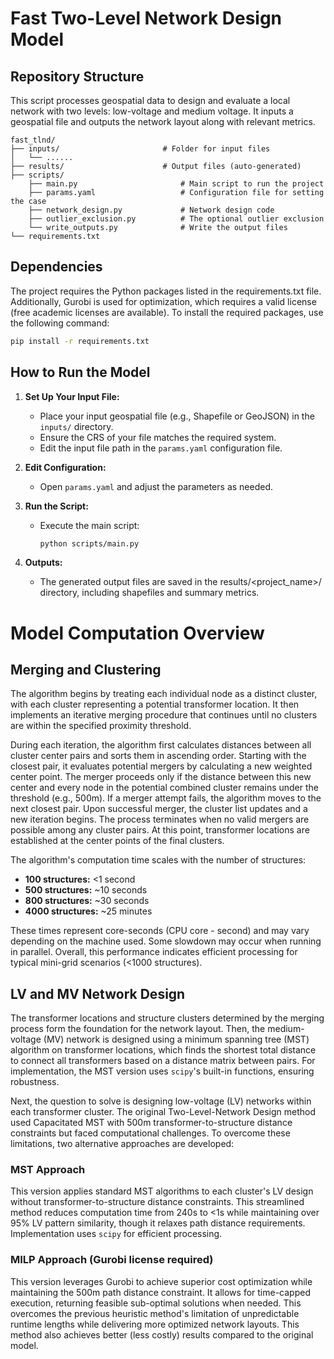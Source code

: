 # Fast Two-Level Network Design Model

## Repository Structure

This script processes geospatial data to design and evaluate a local network with two levels: low-voltage and medium voltage. It inputs a geospatial file and outputs the network layout along with relevant metrics.

```
fast_tlnd/
├── inputs/                       # Folder for input files
│   └── ......                   
├── results/                      # Output files (auto-generated)
├── scripts/
    ├── main.py                       # Main script to run the project
    ├── params.yaml                   # Configuration file for setting the case
    ├── network_design.py             # Network design code
    ├── outlier_exclusion.py          # The optional outlier exclusion
    └── write_outputs.py              # Write the output files
└── requirements.txt 
```

## Dependencies

The project requires the Python packages listed in the requirements.txt file. Additionally, Gurobi is used for optimization, which requires a valid license (free academic licenses are available). To install the required packages, use the following command:
```bash
pip install -r requirements.txt
```

## How to Run the Model

1. **Set Up Your Input File:**
   - Place your input geospatial file (e.g., Shapefile or GeoJSON) in the `inputs/` directory.
   - Ensure the CRS of your file matches the required system.
   - Edit the input file path in the `params.yaml` configuration file.

2. **Edit Configuration:**
   - Open `params.yaml` and adjust the parameters as needed.

3. **Run the Script:**
   - Execute the main script:
     ```bash
     python scripts/main.py
     ```

4. **Outputs:**
   - The generated output files are saved in the results/<project_name>/ directory, including shapefiles and summary metrics.
  



# Model Computation Overview 

## Merging and Clustering

The algorithm begins by treating each individual node as a distinct cluster, with each cluster representing a potential transformer location. It then implements an iterative merging procedure that continues until no clusters are within the specified proximity threshold.

During each iteration, the algorithm first calculates distances between all cluster center pairs and sorts them in ascending order. Starting with the closest pair, it evaluates potential mergers by calculating a new weighted center point. The merger proceeds only if the distance between this new center and every node in the potential combined cluster remains under the threshold (e.g., 500m). If a merger attempt fails, the algorithm moves to the next closest pair. Upon successful merger, the cluster list updates and a new iteration begins. The process terminates when no valid mergers are possible among any cluster pairs. At this point, transformer locations are established at the center points of the final clusters.

The algorithm's computation time scales with the number of structures:

- **100 structures:** <1 second  
- **500 structures:** ~10 seconds  
- **800 structures:** ~30 seconds  
- **4000 structures:** ~25 minutes  

These times represent core-seconds (CPU core - second) and may vary depending on the machine used. Some slowdown may occur when running in parallel. Overall, this performance indicates efficient processing for typical mini-grid scenarios (<1000 structures).

## LV and MV Network Design

The transformer locations and structure clusters determined by the merging process form the foundation for the network layout. Then, the medium-voltage (MV) network is designed using a minimum spanning tree (MST) algorithm on transformer locations, which finds the shortest total distance to connect all transformers based on a distance matrix between pairs. For implementation, the MST version uses `scipy`'s built-in functions, ensuring robustness.

Next, the question to solve is designing low-voltage (LV) networks within each transformer cluster. The original Two-Level-Network Design method used Capacitated MST with 500m transformer-to-structure distance constraints but faced computational challenges. To overcome these limitations, two alternative approaches are developed:

### MST Approach
This version applies standard MST algorithms to each cluster's LV design without transformer-to-structure distance constraints. This streamlined method reduces computation time from 240s to <1s while maintaining over 95% LV pattern similarity, though it relaxes path distance requirements. Implementation uses `scipy` for efficient processing.

### MILP Approach (Gurobi license required)
This version leverages Gurobi to achieve superior cost optimization while maintaining the 500m path distance constraint. It allows for time-capped execution, returning feasible sub-optimal solutions when needed. This overcomes the previous heuristic method's limitation of unpredictable runtime lengths while delivering more optimized network layouts. This method also achieves better (less costly) results compared to the original model.
